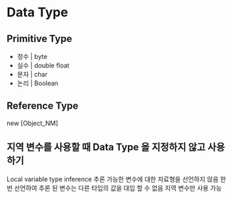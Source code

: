 # Data Type

## Primitive Type

* 정수 | byte 
* 실수 | double float
* 문자 | char
* 논리 | Boolean 

## Reference Type
new [Object_NM]






## 지역 변수를 사용할 때 Data Type 을 지정하지 않고 사용하기
Local variable type inference
추론 가능한 변수에 대한 자료형을 선언하지 않음
한번 선언하여 추론 된 변수는 다른 타입의 값을 대입 할 수 없음
지역 변수만 사용 가능


